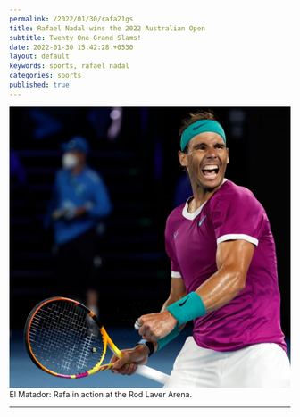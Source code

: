 ```yaml
---
permalink: /2022/01/30/rafa21gs
title: Rafael Nadal wins the 2022 Australian Open 
subtitle: Twenty One Grand Slams!
date: 2022-01-30 15:42:28 +0530
layout: default
keywords: sports, rafael nadal
categories: sports
published: true
---
```


<div class='figure'>
    <img src="/assets/images/220130.jpg"/>
    <div class='caption'>
        <span class='caption-label'>El Matador: </span> Rafa in action at the Rod Laver Arena.
    </div>
</div>

---
